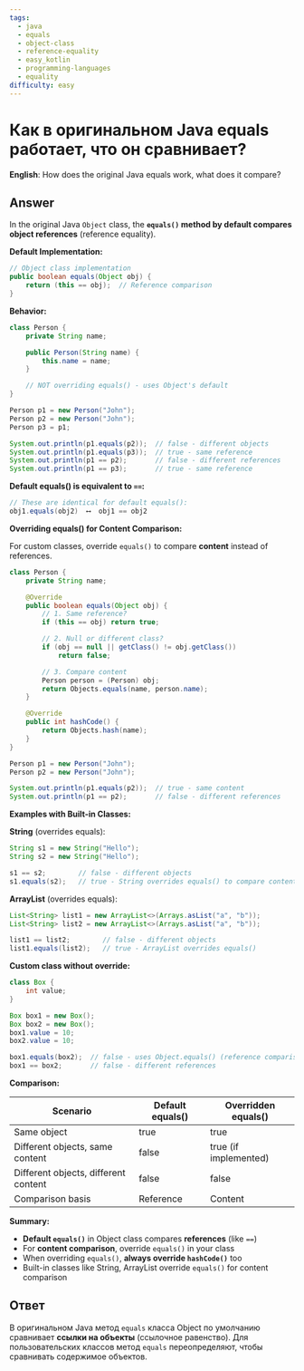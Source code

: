 ```yaml
---
tags:
  - java
  - equals
  - object-class
  - reference-equality
  - easy_kotlin
  - programming-languages
  - equality
difficulty: easy
---
```


# Как в оригинальном Java equals работает, что он сравнивает?

**English**: How does the original Java equals work, what does it compare?

## Answer

In the original Java `Object` class, the **`equals()` method by default compares object references** (reference equality).

**Default Implementation:**

```java
// Object class implementation
public boolean equals(Object obj) {
    return (this == obj);  // Reference comparison
}
```

**Behavior:**

```java
class Person {
    private String name;

    public Person(String name) {
        this.name = name;
    }

    // NOT overriding equals() - uses Object's default
}

Person p1 = new Person("John");
Person p2 = new Person("John");
Person p3 = p1;

System.out.println(p1.equals(p2));  // false - different objects
System.out.println(p1.equals(p3));  // true - same reference
System.out.println(p1 == p2);       // false - different references
System.out.println(p1 == p3);       // true - same reference
```

**Default equals() is equivalent to `==`:**

```java
// These are identical for default equals():
obj1.equals(obj2)  ⟷  obj1 == obj2
```

**Overriding equals() for Content Comparison:**

For custom classes, override `equals()` to compare **content** instead of references.

```java
class Person {
    private String name;

    @Override
    public boolean equals(Object obj) {
        // 1. Same reference?
        if (this == obj) return true;

        // 2. Null or different class?
        if (obj == null || getClass() != obj.getClass())
            return false;

        // 3. Compare content
        Person person = (Person) obj;
        return Objects.equals(name, person.name);
    }

    @Override
    public int hashCode() {
        return Objects.hash(name);
    }
}

Person p1 = new Person("John");
Person p2 = new Person("John");

System.out.println(p1.equals(p2));  // true - same content
System.out.println(p1 == p2);       // false - different references
```

**Examples with Built-in Classes:**

**String** (overrides equals):

```java
String s1 = new String("Hello");
String s2 = new String("Hello");

s1 == s2;        // false - different objects
s1.equals(s2);   // true - String overrides equals() to compare content
```

**ArrayList** (overrides equals):

```java
List<String> list1 = new ArrayList<>(Arrays.asList("a", "b"));
List<String> list2 = new ArrayList<>(Arrays.asList("a", "b"));

list1 == list2;        // false - different objects
list1.equals(list2);   // true - ArrayList overrides equals()
```

**Custom class without override:**

```java
class Box {
    int value;
}

Box box1 = new Box();
Box box2 = new Box();
box1.value = 10;
box2.value = 10;

box1.equals(box2);  // false - uses Object.equals() (reference comparison)
box1 == box2;       // false - different references
```

**Comparison:**

| Scenario | Default equals() | Overridden equals() |
|----------|------------------|---------------------|
| Same object | true | true |
| Different objects, same content | false | true (if implemented) |
| Different objects, different content | false | false |
| Comparison basis | Reference | Content |

**Summary:**

- **Default `equals()`** in Object class compares **references** (like `==`)
- For **content comparison**, override `equals()` in your class
- When overriding `equals()`, **always override `hashCode()`** too
- Built-in classes like String, ArrayList override `equals()` for content comparison

## Ответ

В оригинальном Java метод `equals` класса Object по умолчанию сравнивает **ссылки на объекты** (ссылочное равенство). Для пользовательских классов метод `equals` переопределяют, чтобы сравнивать содержимое объектов.

